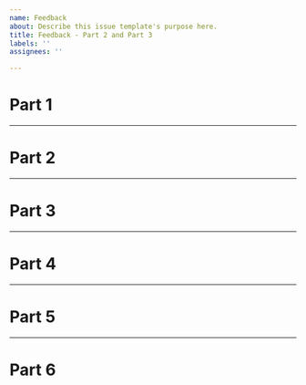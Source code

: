 ```yaml
---
name: Feedback
about: Describe this issue template's purpose here.
title: Feedback - Part 2 and Part 3
labels: ''
assignees: ''

---
```

# Part 1

***
# Part 2


***

# Part 3
***

# Part 4
***

# Part 5

***

# Part 6

